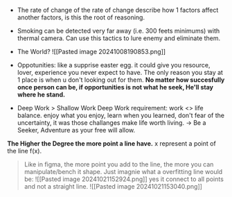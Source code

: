 + The rate of change of the rate of change describe how 1 factors affect another factors, is this the root of reasoning.

+ Smoking can be detected very far away (i.e. 300 feets minimums) with thermal camera. 
	Can use this tactics to lure enemy and eliminate them.

+ The World?
	![[Pasted image 20241008190853.png]]


+ Oppotunities: like a supprise easter egg. it could give you resource, lover, experience you never expect to have. The only reason you stay at 1 place is when u don't looking out for them. **No matter how succesfully once person can be, if opportunities is not what he seek, He'll stay where he stand.**
	
+ Deep Work > Shallow Work 
	Deep Work requirement: work <> life balance. enjoy what you enjoy, learn when you learned, don't fear of the uncertainty, it was those challanges make life worth living.
-> Be a Seeker, Adventure as your free will allow. 

**The Higher the Degree the more point a line have.** x represent a point of the line f(x).
> Like in figma, the more point you add to the line, the more you can manipulate/bench it shape. Just imagnie what a overfitting line would be:
![[Pasted image 20241021152924.png]]
   yes it connect to all points and not a straight line. 
![[Pasted image 20241021153040.png]]


